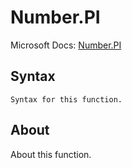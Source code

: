 ---
---

# Number.PI

Microsoft Docs: [Number.PI](https://docs.microsoft.com/en-us/powerquery-m/number-pi)

## Syntax

```powerquery-m
Syntax for this function.
```

## About

About this function.

